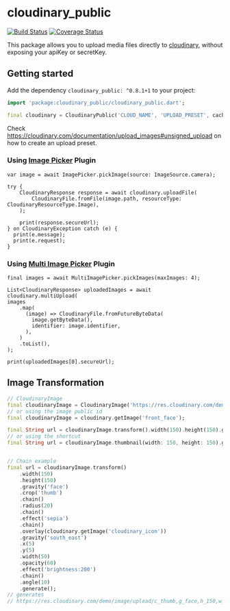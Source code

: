 # cloudinary_public

[![Build Status](https://travis-ci.org/djade007/cloudinary_public.svg?branch=master)](https://travis-ci.org/djade007/cloudinary_public) [![Coverage Status](https://coveralls.io/repos/github/djade007/cloudinary_public/badge.svg?branch=master)](https://coveralls.io/github/djade007/cloudinary_public?branch=master)

This package allows you to upload media files directly
to [cloudinary](https://cloudinary.com/documentation/upload_images#unsigned_upload), without exposing your apiKey or
secretKey.

## Getting started

Add the dependency `cloudinary_public: ^0.8.1+1` to your project:

```dart
import 'package:cloudinary_public/cloudinary_public.dart';

final cloudinary = CloudinaryPublic('CLOUD_NAME', 'UPLOAD_PRESET', cache: false);
```

Check https://cloudinary.com/documentation/upload_images#unsigned_upload on how to create an upload preset.

### Using [Image Picker](https://pub.dev/packages/image_picker) Plugin

```
var image = await ImagePicker.pickImage(source: ImageSource.camera);

try {
    CloudinaryResponse response = await cloudinary.uploadFile(
        CloudinaryFile.fromFile(image.path, resourceType: CloudinaryResourceType.Image),
    );
    
    print(response.secureUrl);
} on CloudinaryException catch (e) {
  print(e.message);
  print(e.request);
}
```

### Using [Multi Image Picker](https://pub.dev/packages/multi_image_picker) Plugin

```
final images = await MultiImagePicker.pickImages(maxImages: 4);

List<CloudinaryResponse> uploadedImages = await cloudinary.multiUpload(
images
    .map(
      (image) => CloudinaryFile.fromFutureByteData(
        image.getByteData(),
        identifier: image.identifier,
      ),
    )
    .toList(),
);

print(uploadedImages[0].secureUrl);
```

## Image Transformation

```dart
// CloudinaryImage
final cloudinaryImage = CloudinaryImage('https://res.cloudinary.com/demo/image/upload/front_face.png');
// or using the image public id
final cloudinaryImage = cloudinary.getImage('front_face');

final String url = cloudinaryImage.transform().width(150).height(150).gravity('face').crop('thumb').generate();
// or using the shortcut
final String url = cloudinaryImage.thumbnail(width: 150, height: 150).generate();


// Chain example
final url = cloudinaryImage.transform()
    .width(150)
    .height(150)
    .gravity('face')
    .crop('thumb')
    .chain()
    .radius(20)
    .chain()
    .effect('sepia')
    .chain()
    .overlay(cloudinary.getImage('cloudinary_icon'))
    .gravity('south_east')
    .x(5)
    .y(5)
    .width(50)
    .opacity(60)
    .effect('brightness:200')
    .chain()
    .angle(10)
    .generate();
// generates
// https://res.cloudinary.com/demo/image/upload/c_thumb,g_face,h_150,w_150/r_20/e_sepia/e_brightness:200,g_south_east,l_cloudinary_icon,o_60,w_50,x_5,y_5/a_10/front_face.png
```
